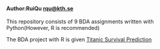 #### Author:RuiQu rqu@kth.se

This repository consists of 9 BDA assignments written with Python(However, R is recommended)

The BDA project with R is given [Titanic Survival Prediction](https://github.com/R-Qu/Bayesian-Data-Analysis-of-Titanic-Dataset) 
